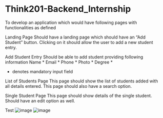 # Think201-Backend_Internship
To develop an application which would have following pages with functionalities as defined

Landing Page 
Should have a landing page which should have an “Add Student” button. Clicking on it should allow the user to add a new student entry.

Add Student Entry
Should be able to add student providing following information
Name *
Email *
Phone *
Photo *
Degree *

* denotes mandatory input field

List of Students Page 
This page should show the list of students added with all details entered. This page should also have a search option. 

Single Student Page
This page should show details of the single student. Should have an edit option as well.


Test
                  ![image](https://user-images.githubusercontent.com/54767304/166620808-fbe7a8c7-9505-407a-bff4-b7c3dbcee8dd.png)
![image](https://user-images.githubusercontent.com/54767304/166621000-de2124d5-2bae-4d45-b70f-5f2a857d089a.png)
